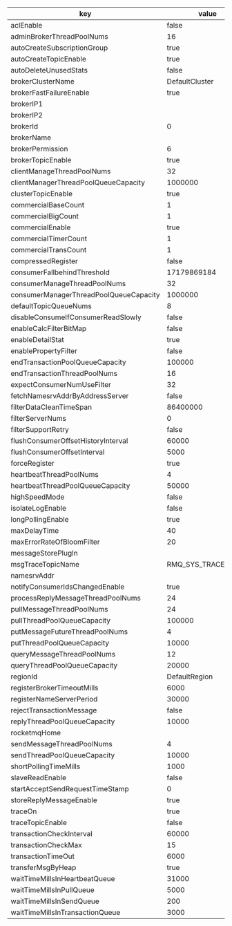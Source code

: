 |key|value|important|
|---|---|---|
|aclEnable|false|y|
|adminBrokerThreadPoolNums|16||
|autoCreateSubscriptionGroup|true|y|
|autoCreateTopicEnable|true|y|
|autoDeleteUnusedStats|false||
|brokerClusterName|DefaultCluster|y|
|brokerFastFailureEnable|true||
|brokerIP1||y|
|brokerIP2|||
|brokerId|0|y|
|brokerName||y|
|brokerPermission|6||
|brokerTopicEnable|true||
|clientManageThreadPoolNums|32||
|clientManagerThreadPoolQueueCapacity|1000000||
|clusterTopicEnable|true||
|commercialBaseCount|1||
|commercialBigCount|1||
|commercialEnable|true||
|commercialTimerCount|1||
|commercialTransCount|1||
|compressedRegister|false||
|consumerFallbehindThreshold|17179869184||
|consumerManageThreadPoolNums|32||
|consumerManagerThreadPoolQueueCapacity|1000000||
|defaultTopicQueueNums|8||
|disableConsumeIfConsumerReadSlowly|false||
|enableCalcFilterBitMap|false||
|enableDetailStat|true||
|enablePropertyFilter|false||
|endTransactionPoolQueueCapacity|100000||
|endTransactionThreadPoolNums|16||
|expectConsumerNumUseFilter|32||
|fetchNamesrvAddrByAddressServer|false|y|
|filterDataCleanTimeSpan|86400000||
|filterServerNums|0||
|filterSupportRetry|false||
|flushConsumerOffsetHistoryInterval|60000||
|flushConsumerOffsetInterval|5000||
|forceRegister|true||
|heartbeatThreadPoolNums|4||
|heartbeatThreadPoolQueueCapacity|50000||
|highSpeedMode|false||
|isolateLogEnable|false||
|longPollingEnable|true||
|maxDelayTime|40||
|maxErrorRateOfBloomFilter|20||
|messageStorePlugIn|||
|msgTraceTopicName|RMQ_SYS_TRACE_TOPIC|y|
|namesrvAddr||y|
|notifyConsumerIdsChangedEnable|true||
|processReplyMessageThreadPoolNums|24||
|pullMessageThreadPoolNums|24||
|pullThreadPoolQueueCapacity|100000||
|putMessageFutureThreadPoolNums|4||
|putThreadPoolQueueCapacity|10000||
|queryMessageThreadPoolNums|12||
|queryThreadPoolQueueCapacity|20000||
|regionId|DefaultRegion||
|registerBrokerTimeoutMills|6000||
|registerNameServerPeriod|30000||
|rejectTransactionMessage|false|y|
|replyThreadPoolQueueCapacity|10000||
|rocketmqHome|||
|sendMessageThreadPoolNums|4||
|sendThreadPoolQueueCapacity|10000||
|shortPollingTimeMills|1000||
|slaveReadEnable|false||
|startAcceptSendRequestTimeStamp|0||
|storeReplyMessageEnable|true||
|traceOn|true||
|traceTopicEnable|false|y|
|transactionCheckInterval|60000|y|
|transactionCheckMax|15|y|
|transactionTimeOut|6000|y|
|transferMsgByHeap|true||
|waitTimeMillsInHeartbeatQueue|31000||
|waitTimeMillsInPullQueue|5000||
|waitTimeMillsInSendQueue|200||
|waitTimeMillsInTransactionQueue|3000||
